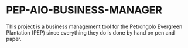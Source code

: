 # PEP-AIO-BUSINESS-MANAGER
This project is a business management tool for the Petrongolo Evergreen Plantation (PEP) since everything they do is done by hand on pen and paper.
